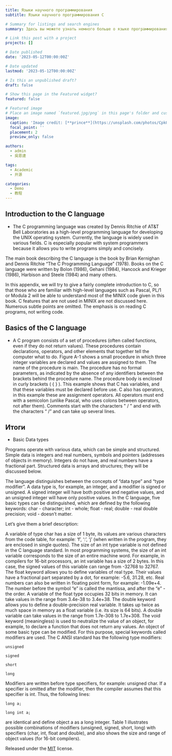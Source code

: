 ```yaml
---
title: Языки научного программирования
subtitle: Языки научного программирования C

# Summary for listings and search engines
summary: Здесь вы можете узнать немного больше о языке программирования C

# Link this post with a project
projects: []

# Date published
date: '2023-05-12T00:00:00Z'

# Date updated
lastmod: '2023-05-12T00:00:00Z'

# Is this an unpublished draft?
draft: false

# Show this page in the Featured widget?
featured: false

# Featured image
# Place an image named `featured.jpg/png` in this page's folder and customize its options here.
image:
  caption: 'Image credit: [**prince**](https://unsplash.com/photos/CpkOjOcXdUY)'
  focal_point: ''
  placement: 2
  preview_only: false

authors:
  - admin
  - 吳恩達

tags:
  - Academic
  - 开源

categories:
  - Demo
  - 教程
---
```


## Introduction to the C language

- The C programming language was created by Dennis Ritchie of AT&T Bell Laboratories as a high-level programming language for developing the UNIX operating system. Currently, the language is widely used in various fields. C is especially popular with system programmers because it allows you to write programs simply and concisely.

The main book describing the C language is the book by Brian Kernighan and Dennis Ritchie “The C Programming Language” (1978). Books on the C language were written by Bolon (1986), Gehani (1984), Hancock and Krieger (1986), Harbison and Steele (1984) and many others.

In this appendix, we will try to give a fairly complete introduction to C, so that those who are familiar with high-level languages such as Pascal, PL/1 or Modula 2 will be able to understand most of the MINIX code given in this book. C features that are not used in MINIX are not discussed here. Numerous subtle points are omitted. The emphasis is on reading C programs, not writing code.

## Basics of the C language

- A C program consists of a set of procedures (often called functions, even if they do not return values). These procedures contain declarations, operators, and other elements that together tell the computer what to do. Figure A-1 shows a small procedure in which three integer variables are declared and values are assigned to them. The name of the procedure is main. The procedure has no formal parameters, as indicated by the absence of any identifiers between the brackets behind the procedure name. The procedure body is enclosed in curly brackets ( { } ). This example shows that C has variables, and that these variables must be declared before use. C also has operators, in this example these are assignment operators. All operators must end with a semicolon (unlike Pascal, who uses colons between operators, not after them). Comments start with the characters " / " and end with the characters “ /” and can take up several lines.

## Итоги
- Basic Data types

Programs operate with various data, which can be simple and structured. Simple data is integers and real numbers, symbols and pointers (addresses of objects in memory). Integers do not have, and real numbers have a fractional part. Structured data is arrays and structures; they will be discussed below.

The language distinguishes between the concepts of “data type” and “type modifier”. A data type is, for example, an integer, and a modifier is signed or unsigned. A signed integer will have both positive and negative values, and an unsigned integer will have only positive values. In the C language, five basic types can be distinguished, which are defined by the following keywords: char - character; int - whole; float - real; double - real double precision; void - doesn’t matter.

Let’s give them a brief description:

A variable of type char has a size of 1 byte, its values are various characters from the code table, for example: ‘f’, ‘:’, ‘j’ (when written in the program, they are enclosed in single quotes). The size of an int type variable is not defined in the C language standard. In most programming systems, the size of an int variable corresponds to the size of an entire machine word. For example, in compilers for 16-bit processors, an int variable has a size of 2 bytes. In this case, the signed values of this variable can range from -32768 to 32767. The float keyword allows you to define variables of real type. Their values have a fractional part separated by a dot, for example: -5.6, 31.28, etc. Real numbers can also be written in floating point form, for example: -1.09e+4. The number before the symbol “e” is called the mantissa, and after the “e” - the order. A variable of the float type occupies 32 bits in memory. It can take values in the range from 3.4e-38 to 3.4e+38. The double keyword allows you to define a double-precision real variable. It takes up twice as much space in memory as a float variable (i.e. its size is 64 bits). A double variable can take values in the range from 1.7e-308 to 1.7e+308. The void keyword (meaningless) is used to neutralize the value of an object, for example, to declare a function that does not return any values. An object of some basic type can be modified. For this purpose, special keywords called modifiers are used. The C ANSI standard has the following type modifiers:

    unsigned

    signed

    short

    long

Modifiers are written before type specifiers, for example: unsigned char. If a specifier is omitted after the modifier, then the compiler assumes that this specifier is int. Thus, the following lines:

    long a;

    long int a;

are identical and define object a as a long integer. Table 1 illustrates possible combinations of modifiers (unsigned, signed, short, long) with specifiers (char, int, float and double), and also shows the size and range of object values (for 16-bit compilers).

Released under the [MIT](https://github.com/wowchemy/wowchemy-hugo-themes/blob/master/LICENSE.md) license.


